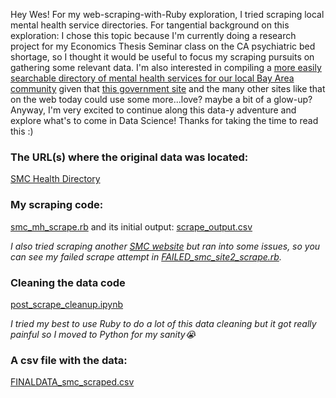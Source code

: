 Hey Wes! For my web-scraping-with-Ruby exploration, I tried scraping local mental health service directories. For tangential background on this exploration: I chose this topic because I'm currently doing a research project for my Economics Thesis Seminar class on the CA psychiatric bed shortage, so I thought it would be useful to focus my scraping pursuits on gathering some relevant data. I'm also interested in compiling a [more easily searchable directory of mental health services for our local Bay Area community](https://github.com/charava/nami_resources) given that [this government site](http://cdn.smchealth.org/directory.html) and the many other sites like that on the web today could use some more...love? maybe a bit of a glow-up? Anyway, I'm very excited to continue along this data-y adventure and explore what's to come in Data Science! Thanks for taking the time to read this :)

### The URL(s) where the original data was located:
[SMC Health Directory](https://smchealthonline.com/directory/index.php?ID=&site_city=&site_zip=&languages=&site_specialty=&search=y)

### My scraping code:
[smc_mh_scrape.rb](smc_mh_scrape.rb) and its initial output: [scrape_output.csv](scrape_output.csv)

 _I also tried scraping another [SMC website](http://cdn.smchealth.org/directory.html) but ran into some issues, so you can see my _failed_ scrape attempt in [FAILED_smc_site2_scrape.rb](FAILED_smc_site2_scrape.rb)._

 ### Cleaning the data code 
 [post_scrape_cleanup.ipynb](post_scrape_cleanup.ipynb) 
 
 _I tried my best to use Ruby to do a lot of this data cleaning but it got really painful so I moved to Python for my sanity😭_


### A csv file with the data:
[FINALDATA_smc_scraped.csv](FINALDATA_smc_scraped.csv)


